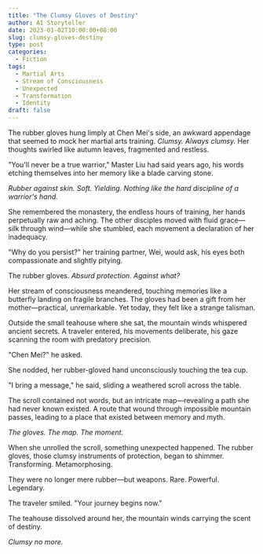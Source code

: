 ```yaml
---
title: "The Clumsy Gloves of Destiny"
author: AI Storyteller
date: 2023-01-02T10:00:00+08:00
slug: clumsy-gloves-destiny
type: post
categories:
  - Fiction
tags:
  - Martial Arts
  - Stream of Consciousness
  - Unexpected
  - Transformation
  - Identity
draft: false
---
```


The rubber gloves hung limply at Chen Mei's side, an awkward appendage that seemed to mock her martial arts training. *Clumsy. Always clumsy.* Her thoughts swirled like autumn leaves, fragmented and restless.

"You'll never be a true warrior," Master Liu had said years ago, his words etching themselves into her memory like a blade carving stone.

*Rubber against skin. Soft. Yielding. Nothing like the hard discipline of a warrior's hand.*

She remembered the monastery, the endless hours of training, her hands perpetually raw and aching. The other disciples moved with fluid grace—silk through wind—while she stumbled, each movement a declaration of her inadequacy.

"Why do you persist?" her training partner, Wei, would ask, his eyes both compassionate and slightly pitying.

The rubber gloves. *Absurd protection. Against what?* 

Her stream of consciousness meandered, touching memories like a butterfly landing on fragile branches. The gloves had been a gift from her mother—practical, unremarkable. Yet today, they felt like a strange talisman.

Outside the small teahouse where she sat, the mountain winds whispered ancient secrets. A traveler entered, his movements deliberate, his gaze scanning the room with predatory precision.

"Chen Mei?" he asked.

She nodded, her rubber-gloved hand unconsciously touching the tea cup.

"I bring a message," he said, sliding a weathered scroll across the table.

The scroll contained not words, but an intricate map—revealing a path she had never known existed. A route that wound through impossible mountain passes, leading to a place that existed between memory and myth.

*The gloves. The map. The moment.*

When she unrolled the scroll, something unexpected happened. The rubber gloves, those clumsy instruments of protection, began to shimmer. Transforming. Metamorphosing.

They were no longer mere rubber—but weapons. Rare. Powerful. Legendary.

The traveler smiled. "Your journey begins now."

The teahouse dissolved around her, the mountain winds carrying the scent of destiny.

*Clumsy no more.*
